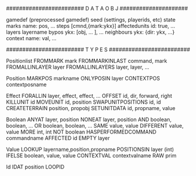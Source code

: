 
######################## D A T A O B J #####################

gamedef
    (preprocessed gamedef)
seed
	(settings, playerids, etc)
state
	marks
		name: pos, ...
	steps
		[cmnd,{mark:ykx}]
	affectedunits
		id: true, ...
	layers
		layername
			bypos
				ykx: [obj, ... ], ...
neighbours
	ykx: {dir: ykx, ...}
context
	name: val, ...

######################## T Y P E S #########################

Positionlist
	FROMMARK mark
	FROMMARKINLAST command, mark
	FROMALLINLAYER layer
	FROMALLINLAYERS layer, layer, ...

Position
	MARKPOS markname
	ONLYPOSIN layer
	CONTEXTPOS contextposname


Effect
	FORALLIN layer, effect, effect, ...
	OFFSET id, dir, forward, right
	KILLUNIT id
	MOVEUNIT id, position
	SWAPUNITPOSITIONS id, id
	CREATETERRAIN position, propobj
	SETUNITDATA id, propname, value

Boolean
	ANYAT layer, position
	NONEAT layer, position
	AND boolean, boolean, ...
	OR boolean, boolean, ...
	SAME value, value
	DIFFERENT value, value
	MORE int, int
	NOT boolean
	HASPERFORMEDCOMMAND commandname
	AFFECTED id
	EMPTY layer
	
Value
	LOOKUP layername,position,propname
	POSITIONSIN layer  (int)
	IFELSE boolean, value, value
	CONTEXTVAL contextvalname
	RAW prim

Id
	IDAT position
	LOOPID
